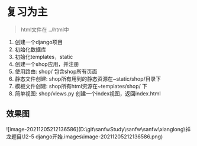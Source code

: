 # 复习为主

> html文件在 ../html中

1. 创建一个django项目
2. 初始化数据库
3. 初始化templates，static
4. 创建一个shop应用，并注册
5. 使用路由: shop/ 包含shop所有页面
6. 静态文件创建: shop所有用到的静态资源在~static/shop/目录下
7. 模板文件创建: shop所有html资源在~templates/shop/ 下
8. 简单视图: shop/views.py 创建一个index视图，返回index.html

## 效果图



![image-20211205212136586](D:\git\sanfwStudy\sanfw\sanfw\xianglong\祥龙题目\12-5 django开始.images\image-20211205212136586.png)



